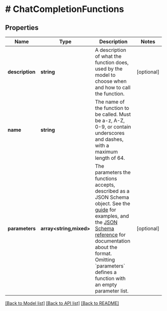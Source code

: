 # # ChatCompletionFunctions

## Properties

Name | Type | Description | Notes
------------ | ------------- | ------------- | -------------
**description** | **string** | A description of what the function does, used by the model to choose when and how to call the function. | [optional]
**name** | **string** | The name of the function to be called. Must be a-z, A-Z, 0-9, or contain underscores and dashes, with a maximum length of 64. |
**parameters** | **array<string,mixed>** | The parameters the functions accepts, described as a JSON Schema object. See the [guide](/docs/guides/function-calling) for examples, and the [JSON Schema reference](https://json-schema.org/understanding-json-schema/) for documentation about the format.   Omitting &#x60;parameters&#x60; defines a function with an empty parameter list. | [optional]

[[Back to Model list]](../../README.md#models) [[Back to API list]](../../README.md#endpoints) [[Back to README]](../../README.md)

